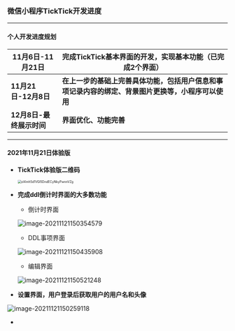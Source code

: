 ### 微信小程序TickTick开发进度

--------------------------------

#### 个人开发进度规划

| 11月6日-11月21日         | 完成TickTick基本界面的开发，实现基本功能（已完成2个界面）    |
| ------------------------ | ------------------------------------------------------------ |
| **11月21日-12月8日**     | **在上一步的基础上完善具体功能，包括用户信息和事项记录内容的绑定、背景图片更换等，小程序可以使用** |
| **12月8日-最终展示时间** | **界面优化、功能完善**                                       |

------------------

#### 2021年11月21日体验版

- **TickTick体验版二维码**

  <img src="C:\Users\KZJ\Desktop\oI4mh5d1VGl5DndECyNkyPwnnVZg.jpg" alt="oI4mh5d1VGl5DndECyNkyPwnnVZg" style="zoom:50%;" />

- **完成ddl倒计时界面的大多数功能**

  - 倒计时界面

  ![image-20211121150354579](C:\Users\KZJ\AppData\Roaming\Typora\typora-user-images\image-20211121150354579.png)

  - DDL事项界面

  ![image-20211121150435908](C:\Users\KZJ\AppData\Roaming\Typora\typora-user-images\image-20211121150435908.png)

  - 编辑界面

  ![image-20211121150521248](C:\Users\KZJ\AppData\Roaming\Typora\typora-user-images\image-20211121150521248.png)

- **设置界面，用户登录后获取用户的用户名和头像**

![image-20211121150259118](C:\Users\KZJ\AppData\Roaming\Typora\typora-user-images\image-20211121150259118.png)

- 

